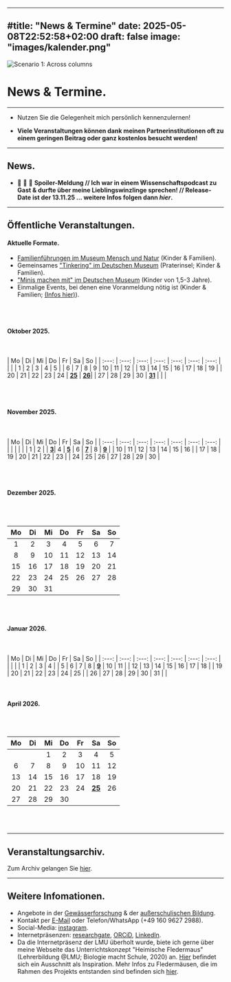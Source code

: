 
--- 
#title: "News & Termine"
date: 2025-05-08T22:52:58+02:00
draft: false
image: "images/kalender.png"
---

![Scenario 1: Across columns](/images/kalender.png)

# **News & Termine.**
___

* Nutzen Sie die Gelegenheit mich persönlich kennenzulernen!
  
* **Viele Veranstaltungen können dank meinen Partnerinstitutionen oft zu einem geringen Beitrag oder ganz kostenlos besucht werden!**   
___

## News.
* 📣 📣 📣 **Spoiler-Meldung // Ich war in einem Wissenschaftspodcast zu Gast & durfte über meine Lieblingswinzlinge sprechen! // Release-Date ist der 13.11.25 ... weitere Infos folgen dann *hier*.**  

___

## Öffentliche Veranstaltungen.

#### Aktuelle Formate.
* [Familienführungen im Museum Mensch und Natur](/events-familienfuehrungen/) (Kinder & Familien).
* Gemeinsames ["Tinkering" im Deutschen Museum](/events-dm/) (Praterinsel; Kinder & Familien).
* ["Minis machen mit" im Deutschen Museum](/events-dm/) (Kinder von 1,5-3 Jahre).
* Einmalige Events, bei denen eine Voranmeldung nötig ist (Kinder & Familien; [(Infos hier)](/events-voranmeldung/)). 

<br> <br>  


#### Oktober 2025.  
 <br> <br> 
|	Mo	|	Di	|	Mi	|	Do	|	Fr	|	Sa	|	So	|
| :---: | :---: | :---: | :---: | :---: | :---: | :---: |
|		|		|	1	|	2	|	3	|	4	|	5	|
|	6	|	7	|	8	|	9	|	10	|	11	|	12	|
|	13	|	14	|	15	|	16	|	17	|	18	|	19	|
|	20	|	21	|	22	|	23	|	24	|	**[25](/events-dm/)**  	|	**[26](/events-dm/)**|
|	27	|	28	|	29	|	30	|	**[31](/events-familienfuehrungen/)**	|		|		|   

 

<br> <br> 

#### November 2025.  
<br> <br> 
|	Mo	|	Di	|	Mi	|	Do	|	Fr	|	Sa	|	So	|
| :---: | :---: | :---: | :---: | :---: | :---: | :---: |
|		|		|		|		|		|	1	|	2	|
|	[**3**](/events-dm/)|	4	|	[**5**](/events-dm/)	|	6	|	[**7**](/events-dm/)	|	8	|	[**9**](/events-dm/)	|
|	10	|	11	|	12	|	13	|	14	|	15	|	16	|
|	17	|	18	|	19	|	20	|	21	|	22	|	23	|
|	24	|	25	|	26	|	27	|	28	|	29	|	30	|  

<br> <br> 

   

#### Dezember 2025.   
 <br> <br> 

|	Mo	|	Di	|	Mi	|	Do	|	Fr	|	Sa	|	So	|
| :---: | :---: | :---: | :---: | :---: | :---: | :---: |
|	1	|	2	|	3	|	4	|	5	|	6	|	7	|
|	8	|	9	|	10	|	11	|	12	|	13	|	14	|
|	15	|	16	|	17	|	18	|	19	|	20	|	21	|
|	22	|	23	|	24	|	25	|	26	|	27	|	28	|
|	29	|	30	|	31	|		|		|		|		|

  

<br> <br> 
 
#### Januar 2026.  
 <br> <br> 
|	Mo	|	Di	|	Mi	|	Do	|	Fr	|	Sa	|	So	|
| :---: | :---: | :---: | :---: | :---: | :---: | :---: |
|		|		|		|	1	|	2	|	3	|	4	|
|	5	|	6	|	7	|	8	|	[**9**](/events-familienfuehrungen/)	|	10	|	11	|
|	12	|	13	|	14	|	15	|	16	|	17	|	18	|
|	19	|	20	|	21	|	22	|	23	|	24	|	25	|
|	26	|	27	|	28	|	29	|	30	|	31	|		|  
<br> <br> 
   

#### April 2026.  
<br> <br> 
   
|	Mo	|	Di	|	Mi	|	Do	|	Fr	|	Sa	|	So	|
| :---: | :---: | :---: | :---: | :---: | :---: | :---: |
|		|		|	1	|	2	|	3	|	4	|	5	|
|	6	|	7	|	8	|	9	|	10	|	11	|	12	|
|	13	|	14	|	15	|	16	|	17	|	18	|	19	|
|	20	|	21	|	22	|	23	|	24	|	[**25**](/events-voranmeldung/)	|	26	|
|	27	|	28	|	29	|	30	|		|		|		|  
<br> <br> 
___

## Veranstaltungsarchiv.

Zum Archiv gelangen Sie [hier](/archive/).

___

## Weitere Infomationen. 
* Angebote in der [Gewässerforschung](/limnologie/) & der [außerschulischen Bildung](/wisskomm/). 
* Kontakt per [E-Mail](mailto:spyingonscience@posteo.com?subject=Kontaktaufnahme%20über%20die%20Webseite%20spyingonscience.com) oder Telefon/WhatsApp (+49 160 9627 2988).  
* Social-Media: [instagram](https://www.instagram.com/spyingonscience/).
* Internetpräsenzen: [researchgate](https://www.researchgate.net/profile/Andrea-Koplitz-Weissgerber), [ORCiD](https://orcid.org/my-orcid?orcid=0000-0001-8429-5448), [LinkedIn](https://www.linkedin.com/in/andrea-koplitz-weissgerber/).
* Da die Internetpräsenz der LMU überholt wurde, biete ich gerne über meine Webseite das Unterrichtskonzept "Heimische Fledermaus" (Lehrerbildung @LMU; Biologie macht Schule, 2020) an. [Hier](/images/Unterrichtskonzept_Lehrkraft_Beispiel.pdf) befindet sich ein Ausschnitt als Inspiration. Mehr Infos zu Fledermäusen, die im Rahmen des Projekts entstanden sind befinden sich [hier](/images/fledermauswissen.pdf).  